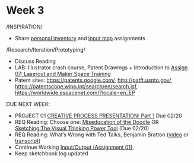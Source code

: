 # Week 3

/INSPIRATION/
* Share [personal inventory](personal_inventory.md) and [input map](input_map.md) assignments 

/Research/Iteration/Prototyping/
* Discuss Reading
* LAB: Illustrator crash course, Patent Drawings + Introduction to [Assign 07: Lasercut and Maker Space Training](lasercut.md)
* Patent sites: https://patents.google.com/, http://patft.uspto.gov/, https://patentscope.wipo.int/search/en/search.jsf, https://worldwide.espacenet.com/?locale=en_EP 

DUE NEXT WEEK:
* PROJECT 01 [CREATIVE PROCESS PRESENTATION: Part 1](creative_process.md) Due 02/20
* REQ Reading: Choose one: [Miseducation of the Doodle](https://alistapart.com/article/the-miseducation-of-the-doodle) OR [Sketching:The Visual Thinking Power Tool](https://alistapart.com/article/sketching-the-visual-thinking-power-tool) (Due 02/20)
* REQ Reading: What’s Wrong with Ted Talks, Benjamin Bratton ([video](https://www.youtube.com/watch?v=Yo5cKRmJaf0) or [transcript](https://www.theguardian.com/commentisfree/2013/dec/30/we-need-to-talk-about-ted))
* Continue Working [Input/Output (Assignment 01),](constant_inputoutput.md) 
* Keep sketchbook log updated
